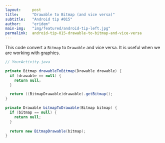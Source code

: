 ```yaml
---
layout:     post
title:      "Drawable to Bitmap (and vice versa)"
subtitle:   "Android tip #015"
author:     "eridem"
main-img:   "img/featured/android-tip-left.jpg"
permalink:  android-tip-015-drawable-to-bitmap-and-vice-versa
---
```


This code convert a `Bitmap` to `Drawable` and vice versa. It is useful when we are working with graphics.

```java
// YourActivity.java

private Bitmap drawableToBitmap(Drawable drawable) {
  if (drawable == null) {
    return null;
  }

  return ((BitmapDrawable)drawable).getBitmap();
}

private Drawable bitmapToDrawable(Bitmap bitmap) {
  if (bitmap == null) {
    return null;
  }
  
  return new BitmapDrawable(bitmap);
}
```

